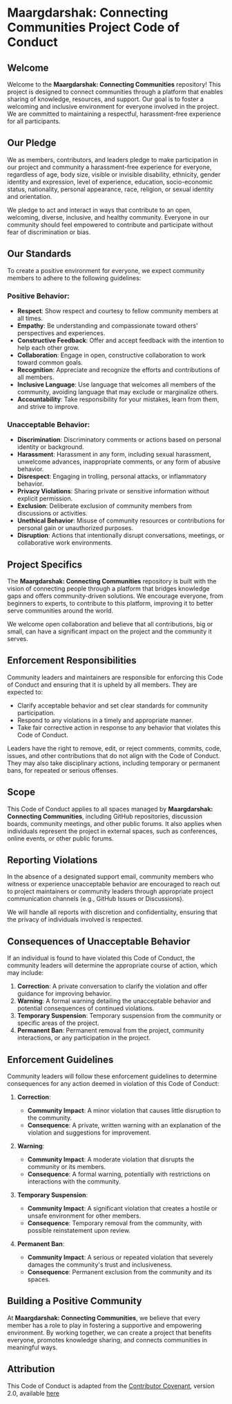 # Maargdarshak: Connecting Communities Project Code of Conduct

## Welcome

Welcome to the **Maargdarshak: Connecting Communities** repository! This project is designed to connect communities through a platform that enables sharing of knowledge, resources, and support. Our goal is to foster a welcoming and inclusive environment for everyone involved in the project. We are committed to maintaining a respectful, harassment-free experience for all participants.

## Our Pledge

We as members, contributors, and leaders pledge to make participation in our project and community a harassment-free experience for everyone, regardless of age, body size, visible or invisible disability, ethnicity, gender identity and expression, level of experience, education, socio-economic status, nationality, personal appearance, race, religion, or sexual identity and orientation.

We pledge to act and interact in ways that contribute to an open, welcoming, diverse, inclusive, and healthy community. Everyone in our community should feel empowered to contribute and participate without fear of discrimination or bias.

## Our Standards

To create a positive environment for everyone, we expect community members to adhere to the following guidelines:

### Positive Behavior:
- **Respect**: Show respect and courtesy to fellow community members at all times.
- **Empathy**: Be understanding and compassionate toward others' perspectives and experiences.
- **Constructive Feedback**: Offer and accept feedback with the intention to help each other grow.
- **Collaboration**: Engage in open, constructive collaboration to work toward common goals.
- **Recognition**: Appreciate and recognize the efforts and contributions of all members.
- **Inclusive Language**: Use language that welcomes all members of the community, avoiding language that may exclude or marginalize others.
- **Accountability**: Take responsibility for your mistakes, learn from them, and strive to improve.

### Unacceptable Behavior:
- **Discrimination**: Discriminatory comments or actions based on personal identity or background.
- **Harassment**: Harassment in any form, including sexual harassment, unwelcome advances, inappropriate comments, or any form of abusive behavior.
- **Disrespect**: Engaging in trolling, personal attacks, or inflammatory behavior.
- **Privacy Violations**: Sharing private or sensitive information without explicit permission.
- **Exclusion**: Deliberate exclusion of community members from discussions or activities.
- **Unethical Behavior**: Misuse of community resources or contributions for personal gain or unauthorized purposes.
- **Disruption**: Actions that intentionally disrupt conversations, meetings, or collaborative work environments.

## Project Specifics

The **Maargdarshak: Connecting Communities** repository is built with the vision of connecting people through a platform that bridges knowledge gaps and offers community-driven solutions. We encourage everyone, from beginners to experts, to contribute to this platform, improving it to better serve communities around the world.

We welcome open collaboration and believe that all contributions, big or small, can have a significant impact on the project and the community it serves.

## Enforcement Responsibilities

Community leaders and maintainers are responsible for enforcing this Code of Conduct and ensuring that it is upheld by all members. They are expected to:

- Clarify acceptable behavior and set clear standards for community participation.
- Respond to any violations in a timely and appropriate manner.
- Take fair corrective action in response to any behavior that violates this Code of Conduct.

Leaders have the right to remove, edit, or reject comments, commits, code, issues, and other contributions that do not align with the Code of Conduct. They may also take disciplinary actions, including temporary or permanent bans, for repeated or serious offenses.

## Scope

This Code of Conduct applies to all spaces managed by **Maargdarshak: Connecting Communities**, including GitHub repositories, discussion boards, community meetings, and other public forums. It also applies when individuals represent the project in external spaces, such as conferences, online events, or other public forums.

## Reporting Violations

In the absence of a designated support email, community members who witness or experience unacceptable behavior are encouraged to reach out to project maintainers or community leaders through appropriate project communication channels (e.g., GitHub Issues or Discussions).

We will handle all reports with discretion and confidentiality, ensuring that the privacy of individuals involved is respected.

## Consequences of Unacceptable Behavior

If an individual is found to have violated this Code of Conduct, the community leaders will determine the appropriate course of action, which may include:

1. **Correction**: A private conversation to clarify the violation and offer guidance for improving behavior.
2. **Warning**: A formal warning detailing the unacceptable behavior and potential consequences of continued violations.
3. **Temporary Suspension**: Temporary suspension from the community or specific areas of the project.
4. **Permanent Ban**: Permanent removal from the project, community interactions, or any participation in the project.

## Enforcement Guidelines

Community leaders will follow these enforcement guidelines to determine consequences for any action deemed in violation of this Code of Conduct:

1. **Correction**:
   - **Community Impact**: A minor violation that causes little disruption to the community.
   - **Consequence**: A private, written warning with an explanation of the violation and suggestions for improvement.

2. **Warning**:
   - **Community Impact**: A moderate violation that disrupts the community or its members.
   - **Consequence**: A formal warning, potentially with restrictions on interactions with the community.

3. **Temporary Suspension**:
   - **Community Impact**: A significant violation that creates a hostile or unsafe environment for other members.
   - **Consequence**: Temporary removal from the community, with possible reinstatement upon review.

4. **Permanent Ban**:
   - **Community Impact**: A serious or repeated violation that severely damages the community's trust and inclusiveness.
   - **Consequence**: Permanent exclusion from the community and its spaces.

## Building a Positive Community

At **Maargdarshak: Connecting Communities**, we believe that every member has a role to play in fostering a supportive and empowering environment. By working together, we can create a project that benefits everyone, promotes knowledge sharing, and connects communities in meaningful ways.

## Attribution

This Code of Conduct is adapted from the [Contributor Covenant](https://www.contributor-covenant.org), version 2.0, available [here](https://www.contributor-covenant.org/version/2/0/code_of_conduct.html)
